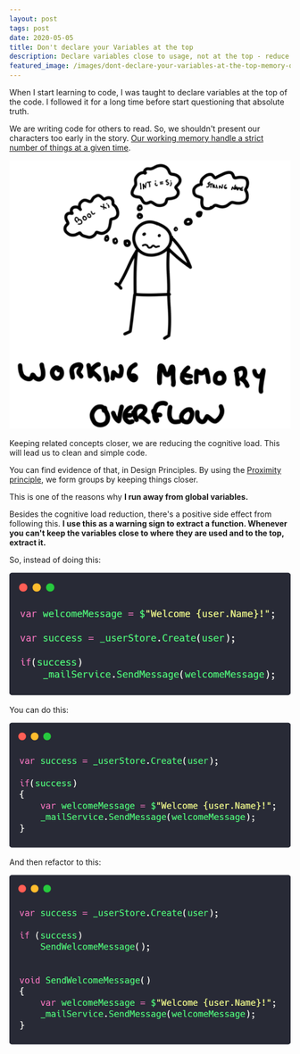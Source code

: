 ```yaml
---
layout: post
tags: post
date: 2020-05-05
title: Don't declare your Variables at the top
description: Declare variables close to usage, not at the top - reduce cognitive load, improve readability, and signal function extraction.
featured_image: /images/dont-declare-your-variables-at-the-top-memory-overflow.png
---
```


When I start learning to code, I was taught to declare variables at the top of the code. I followed it for a long time before start questioning that absolute truth.

We are writing code for others to read. So, we shouldn't present our characters too early in the story. [Our working memory handle a strict number of things at a given time](https://www.livescience.com/2493-mind-limit-4.html).

![Working memory overflow](/images/dont-declare-your-variables-at-the-top-memory-overflow.png)

Keeping related concepts closer, we are reducing the cognitive load. This will lead us to clean and simple code.

You can find evidence of that, in Design Principles. By using the [Proximity principle](https://www.interaction-design.org/literature/article/laws-of-proximity-uniform-connectedness-and-continuation-gestalt-principles-2), we form groups by keeping things closer.

This is one of the reasons why **I run away from global variables.**

Besides the cognitive load reduction, there's a positive side effect from following this. **I use this as a warning sign to extract a function. Whenever you can't keep the variables close to where they are used and to the top, extract it.**

So, instead of doing this:

![Example 1](/images/dont-declare-your-variables-at-the-top-example1.png)

You can do this:

![Example 2](/images/dont-declare-your-variables-at-the-top-example2.png)

And then refactor to this:

![Example 3](/images/dont-declare-your-variables-at-the-top-example3.png)
